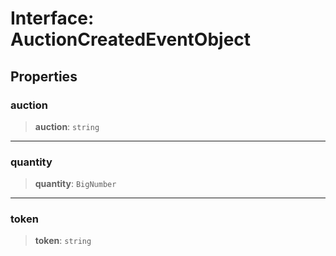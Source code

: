 # Interface: AuctionCreatedEventObject

## Properties

### auction

> **auction**: `string`

***

### quantity

> **quantity**: `BigNumber`

***

### token

> **token**: `string`
